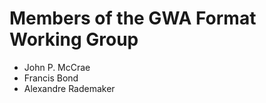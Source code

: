 Members of the GWA Format Working Group
=======================================


* John P. McCrae
* Francis Bond
* Alexandre Rademaker
